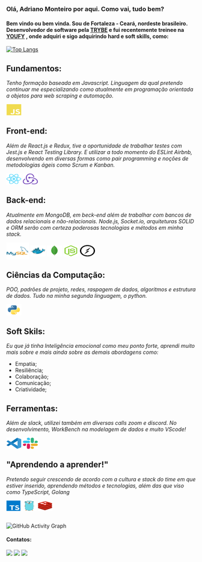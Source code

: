 ### Olá, Adriano Monteiro por aqui. Como vai, tudo bem?

#### Bem vindo ou bem vinda. Sou de Fortaleza - Ceará, nordeste brasileiro. Desenvolvedor de software pela [TRYBE](http://https://www.betrybe.com/ "TRYBE") e fui recentemente treinee na [YOUFY](https://www.youfy.com.br/?gclid=CjwKCAjwlcaRBhBYEiwAK341jWJYT0JOuMAP2cuF6uPcgLs6396PLSbbLkTmay1zFB5mn5i6rdh5cBoCSjcQAvD_BwE "YOUFY")  , onde adquiri e sigo adquirindo hard e soft skills, como:

[![Top Langs](https://github-readme-stats.vercel.app/api/top-langs/?username=adrianomonteiroweb&hide=css,scss,html,sass,shell,handlebars,php,csharp,blade&theme=tokyonight)](https://github.com/anuraghazra/github-readme-stats)

<h2>Fundamentos:</h2>
<p><i>Tenho formação baseada em Javascript. Linguagem da qual pretendo continuar me especializando como atualmente em programação orientada a objetos para web scraping e automação.</i></p>
<div>
  <img align="center" alt="Js" height="30" width="40" src="https://raw.githubusercontent.com/devicons/devicon/master/icons/javascript/javascript-plain.svg">
</div>
<h2>Front-end:</h2>
<p><i>Além de React.js e Redux, tive a oportunidade de trabalhar testes com Jest.js e React Testing Library. E utilizar a todo momento do ESLint Airbnb, desenvolvendo em diversas formas como pair programming e noções de metodologias ágeis como Scrum e Kanban.</i></p>
<div>
  <img align="center" alt="React" height="30" width="40" src="https://raw.githubusercontent.com/devicons/devicon/master/icons/react/react-original.svg">
  <img align="center" alt="Redux" height="30" width="40" src="https://raw.githubusercontent.com/devicons/devicon/master/icons/redux/redux-original.svg">
</div>

<h2>Back-end:</h2>
<p><i>Atualmente em MongoDB, em beck-end além de trabalhar com bancos de dados relacionais e não-relacionais. Node.js, Socket.io, arquiteturas SOLID e ORM serão com certeza poderosas tecnologias e métodos em minha stack.</i></p>
<div>
  <img align="center" alt="Mysql" height="45" width="60" src="https://raw.githubusercontent.com/devicons/devicon/master/icons/mysql/mysql-original-wordmark.svg">
  <img align="center" alt="Docker" height="30" width="40" src="https://raw.githubusercontent.com/devicons/devicon/master/icons/docker/docker-original.svg">
  <img align="center" alt="MongoDB" height="30" width="40" src="https://raw.githubusercontent.com/devicons/devicon/master/icons/mongodb/mongodb-original.svg">
  <img align="center" alt="NodeJS" height="30" width="40" src="https://raw.githubusercontent.com/devicons/devicon/master/icons/nodejs/nodejs-original.svg">
  <img align="center" alt="Socket.io" height="30" width="40" src="https://raw.githubusercontent.com/devicons/devicon/master/icons/socketio/socketio-original.svg">
</div>

<h2>Ciências da Computação:</h2>
<p><i>POO, padrões de projeto, redes, raspagem de dados, algoritmos e estrutura de dados. Tudo na minha segunda linguagem, o python.</i></p>
<div>
  <img align="center" alt="Python" height="30" width="40" src="https://raw.githubusercontent.com/devicons/devicon/master/icons/python/python-original.svg">
</div>

<h2>Soft Skils:</h2>
<p><i>Eu que já tinha Inteligência emocional como meu ponto forte, aprendi muito mais sobre e mais ainda sobre as demais abordagens como:</i></p>

- Empatia;
- Resiliência;
- Colaboração;
- Comunicação;
- Criatividade;

<h2>Ferramentas:</h2>
<p><i>Além de slack, utilizei também em diversas calls zoom e discord. No desenvolvimento, WorkBench na modelagem de dados e muito VScode!</i></p>
<div>
  <img align="center" alt="Vscode" height="30" width="40" src="https://raw.githubusercontent.com/devicons/devicon/master/icons/vscode/vscode-original.svg">
  <img align="center" alt="Slack" height="30" width="40" src="https://raw.githubusercontent.com/devicons/devicon/master/icons/slack/slack-original.svg">
</div>

<h2>"Aprendendo a aprender!"</h2>
<p><i>Pretendo seguir crescendo de acordo com a cultura e stack do time em que estiver inserido, aprendendo métodos e tecnologias, além das que viso como TypeScript, Golang</i></p>
<div>
  <img align="center" alt="TypeScript" height="28" width="38" src="https://raw.githubusercontent.com/devicons/devicon/master/icons/typescript/typescript-original.svg">
  <img align="center" alt="Golang" height="28" width="38" src="https://raw.githubusercontent.com/devicons/devicon/master/icons/go/go-original.svg">
  <img align="center" alt="Redis" height="28" width="38" src="https://raw.githubusercontent.com/devicons/devicon/master/icons/redis/redis-original.svg">
</div>
<br>

![GitHub Activity Graph](https://activity-graph.herokuapp.com/graph?username=adrianomonteiroweb)

#### Contatos: 
[<img width="8%" src="https://camo.githubusercontent.com/571384769c09e0c66b45e39b5be70f68f552db3e2b2311bc2064f0d4a9f5983b/68747470733a2f2f696d672e736869656c64732e696f2f62616467652f476d61696c2d4431343833363f7374796c653d666f722d7468652d6261646765266c6f676f3d676d61696c266c6f676f436f6c6f723d7768697465">](mailto:adrianomonteirodev@gmail.com)
[<img width="10%" src="https://camo.githubusercontent.com/a80d00f23720d0bc9f55481cfcd77ab79e141606829cf16ec43f8cacc7741e46/68747470733a2f2f696d672e736869656c64732e696f2f62616467652f4c696e6b6564496e2d3030373742353f7374796c653d666f722d7468652d6261646765266c6f676f3d6c696e6b6564696e266c6f676f436f6c6f723d7768697465">](https://www.linkedin.com/in/adrianomonteirodev/)
[<img width="10%" src="https://camo.githubusercontent.com/d9d4db0a25f6d41d6ef282c6adc2f9bd5b31201ef00ba580f5a945da4063a937/68747470733a2f2f696d672e736869656c64732e696f2f62616467652f57686174734170702d3235443336363f7374796c653d666f722d7468652d6261646765266c6f676f3d7768617473617070266c6f676f436f6c6f723d7768697465">](https://api.whatsapp.com/send?phone=5585989587554&text=Hi%2C%20Adriano...%20)
